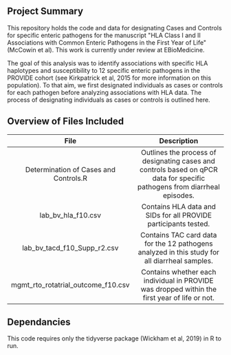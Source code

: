 ## Project Summary
This repository holds the code and data for designating Cases and Controls for specific enteric pathogens for the manuscript "HLA Class I and II Associations with Common Enteric Pathogens in the First Year of Life" (McCowin et al). This work is currently under review at EBioMedicine. 

The goal of this analysis was to identify associations with specific HLA haplotypes and susceptibility to 12 specific enteric pathogens in the PROVIDE cohort (see Kirkpatrick et al, 2015 for more information on this population). To that aim, we first designated individuals as cases or controls for each pathogen before analyzing associations with HLA data. The process of designating individuals as cases or controls is outlined here.

## Overview of Files Included

|                 File                  |                                                    Description                                                            |
| :-----------------------------------: | :-----------------------------------------------------------------------------------------------------------------------: |
| Determination of Cases and Controls.R | Outlines the process of designating cases and controls based on qPCR data for specific pathogens from diarrheal episodes. |
| lab_bv_hla_f10.csv                    | Contains HLA data and SIDs for all PROVIDE participants tested.                                                           |
| lab_bv_tacd_f10_Supp_r2.csv           | Contains TAC card data for the 12 pathogens analyzed in this study for all diarrheal samples.                             |
| mgmt_rto_rotatrial_outcome_f10.csv    | Contains whether each individual in PROVIDE was dropped within the first year of life or not.                             |

## Dependancies
This code requires only the tidyverse package (Wickham et al, 2019) in R to run.
